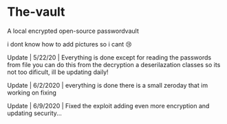 # The-vault
A local encrypted open-source passwordvault

i dont know how to add pictures so i cant :cry:

Update | 5/22/20 | Everything is done except for reading the passwords from file
you can do this from the decryption a deserilazation classes so its not too dificult, ill be updating daily!


Update | 6/2/2020 | everything is done there is a small zeroday that im working on fixing

Update | 6/9/2020 | Fixed the exploit adding even more encryption and updating security...
